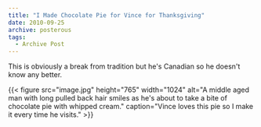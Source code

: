 ```yaml
---
title: "I Made Chocolate Pie for Vince for Thanksgiving"
date: 2010-09-25
archive: posterous
tags: 
  - Archive Post
---
```


This is obviously a break from tradition but he's Canadian so he doesn't know any better.

{{< figure 
	src="image.jpg" 
	height="765" 
	width="1024" 
	alt="A middle aged man with long pulled back hair smiles as he's about to take a bite of chocolate pie with whipped cream." 
	caption="Vince loves this pie so I make it every time he visits." >}}